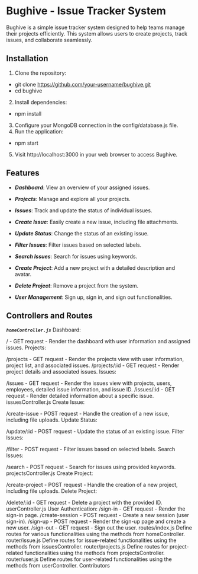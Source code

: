
# Bughive - Issue Tracker System
Bughive is a simple issue tracker system designed to help teams manage their projects efficiently. This system allows users to create projects, track issues, and collaborate seamlessly.

## Installation
1. Clone the repository:
 * git clone https://github.com/your-username/bughive.git
 * cd bughive
2. Install dependencies:
 * npm install
3. Configure your MongoDB connection in the config/database.js file.
4. Run the application:
 * npm start
5. Visit http://localhost:3000 in your web browser to access Bughive.

## Features
* ***Dashboard***: View an overview of your assigned issues.

* ***Projects***: Manage and explore all your projects.

* ***Issues***: Track and update the status of individual issues.

* ***Create Issue***: Easily create a new issue, including file attachments.

* ***Update Status***: Change the status of an existing issue.

* ***Filter Issues***: Filter issues based on selected labels.

* ***Search Issues***: Search for issues using keywords.

* ***Create Project***: Add a new project with a detailed description and avatar.

* ***Delete Project***: Remove a project from the system.

* ***User Management***: Sign up, sign in, and sign out functionalities.

## Controllers and Routes
***`homeController.js`***
Dashboard:

/ - GET request - Render the dashboard with user information and assigned issues.
Projects:

/projects - GET request - Render the projects view with user information, project list, and associated issues.
/projects/:id - GET request - Render project details and associated issues.
Issues:

/issues - GET request - Render the issues view with projects, users, employees, detailed issue information, and issue ID.
/issues/:id - GET request - Render detailed information about a specific issue.
issuesController.js
Create Issue:

/create-issue - POST request - Handle the creation of a new issue, including file uploads.
Update Status:

/update/:id - POST request - Update the status of an existing issue.
Filter Issues:

/filter - POST request - Filter issues based on selected labels.
Search Issues:

/search - POST request - Search for issues using provided keywords.
projectsController.js
Create Project:

/create-project - POST request - Handle the creation of a new project, including file uploads.
Delete Project:

/delete/:id - GET request - Delete a project with the provided ID.
userController.js
User Authentication:
/sign-in - GET request - Render the sign-in page.
/create-session - POST request - Create a new session (user sign-in).
/sign-up - POST request - Render the sign-up page and create a new user.
/sign-out - GET request - Sign out the user.
routes/index.js
Define routes for various functionalities using the methods from homeController.
router/issue.js
Define routes for issue-related functionalities using the methods from issuesController.
router/projects.js
Define routes for project-related functionalities using the methods from projectsController.
router/user.js
Define routes for user-related functionalities using the methods from userController.
Contributors
